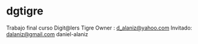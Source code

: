 # dgtigre
Trabajo final curso Digit@lers Tigre
Owner : d_alaniz@yahoo.com
Invitado: dalaniz@gmail.com
daniel-alaniz

